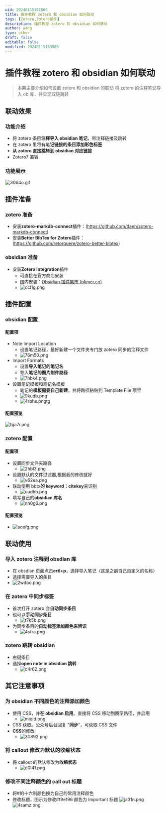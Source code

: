 ```yaml
---
uid: 20240115151806
title: 插件教程 zotero 和 obsidian 如何联动
tags: [Zotero,Zotero插件]
description: 插件教程 zotero 和 obsidian 如何联动
author: wang
type: other
draft: false
editable: false
modified: 20240115153505
---
```


# 插件教程 zotero 和 obsidian 如何联动

>本期主要介绍如何设置 zotero 和 obsidian 的联动
>将 zotero 的注释笔记导入 ob 库，并实现双链跳转


## 联动效果

### 功能介绍

- 将 zotero 条目**注释导入 obsidian 笔记**，带注释链接及跳转
- 在 zotero 里将有笔**记链接的条目添加彩色标签**
- **从 zotero 直接跳转到 obsidian 对应链接**
- Zotero7 兼容

### 功能展示

![3064o.gif](https://cdn.pkmer.cn/images/3064o.gif!pkmer)

## 插件准备

### zotero 准备

- 安装**zotero-markdb-connect**插件：(<https://github.com/daeh/zotero-markdb-connect>)
- 安装**Better BibTex for Zotero**插件：(<https://github.com/retorquere/zotero-better-bibtex>)

### obsidian 准备

- 安装**Zotero Integration**插件
	- 可直接在官方商店安装
	- 国内安装：[Obsidian 插件集市 (pkmer.cn)](https://pkmer.cn/products/plugin/pluginMarket/)
	- ![ocl1g.png](https://cdn.pkmer.cn/images/ocl1g.png!pkmer)

## 插件配置

### obsidian 配置

#### 配置项

- Note Import Location
	- 设置笔记路径，最好新建一个文件夹专门放 zotero 同步的注释文件
	- ![76m50.png](https://cdn.pkmer.cn/images/76m50.png!pkmer)
- Import Formats
	- 设置**导入笔记的笔记名**
	- 导入**笔记的图片附件路径**
	- ![7hbk4.png](https://cdn.pkmer.cn/images/7hbk4.png!pkmer)
- 设置笔记模板和笔记名模板
	- 笔记的**模板需要自己新建**，并将路径粘贴到 Template File 项里
	- ![9kudb.png](https://cdn.pkmer.cn/images/9kudb.png!pkmer)
	- ![4rbhs.png](https://cdn.pkmer.cn/images/4rbhs.png!pkmer)tg

#### 配置预览

![tga7r.png](https://cdn.pkmer.cn/images/tga7r.png!pkmer)

### zotero 配置

#### 配置项

- 设置同步文件夹路径
	- ![2hbl3.png](https://cdn.pkmer.cn/images/2hbl3.png!pkmer)
- 设置默认的文件过滤器,根据我的修改就好
	- ![v62ea.png](https://cdn.pkmer.cn/images/v62ea.png!pkmer)
- 联动使用 bbtx**的 keyword：citekey**来识别
	- ![uudhb.png](https://cdn.pkmer.cn/images/uudhb.png!pkmer)
- 填写自己的**obsidian 库名**
	- ![nh0g6.png](https://cdn.pkmer.cn/images/nh0g6.png!pkmer)

#### 配置预览

- ![aoefg.png](https://cdn.pkmer.cn/images/aoefg.png!pkmer)

## 联动使用

### 导入 zotero 注释到 obsdian 库

- 在 obsdian 页面点击**crtl+p**，选择导入笔记（这是之前自己自定义的名称）
- 选择需要导入的条目
- ![2wdoo.png](https://cdn.pkmer.cn/images/2wdoo.png!pkmer)

### 在 zotero 中同步标签

- 首次打开 zotero 会**自动同步条目**
- 也可以**手动同步条目**
	- ![t7k5b.png](https://cdn.pkmer.cn/images/t7k5b.png!pkmer)
- 为同步条目的**自动标签添加颜色来辨识**
	- ![4sfra.png](https://cdn.pkmer.cn/images/4sfra.png!pkmer)

### zotero 跳转 obsidian

- 右键条目
- 选择**open note in obsidian 跳转**
	- ![c4r62.png](https://cdn.pkmer.cn/images/c4r62.png!pkmer)

## 其它注意事项

### 为 obsidian 不同颜色的注释添加颜色

- 使用 CSS，并**在 obsidian 启用**。直接将 CSS 移动到图示路径，并启用
	- ![miqld.png](https://cdn.pkmer.cn/images/miqld.png!pkmer)
- CSS 获取。公众号后台回复 "**同步**"，可获取 CSS 文件
- **CSS**的修改
	- ![30892.png](https://cdn.pkmer.cn/images/30892.png!pkmer)

### 将 callout 修改为默认的收缩状态

- 将 callout 的默认修改为**收缩状态**
	- ![d0l41.png](https://cdn.pkmer.cn/images/d0l41.png!pkmer)

### 修改不同注释颜色的 call out 标题

- 将#的十六制颜色换为自己的常用注释颜色
- 修改标题，图示为修改#f9e196 颜色为 Important 标题
![ja31n.png](https://cdn.pkmer.cn/images/ja31n.png!pkmer)
![4samz.png](https://cdn.pkmer.cn/images/4samz.png!pkmer)
